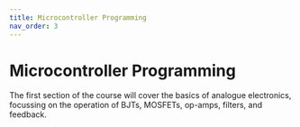 ```yaml
---
title: Microcontroller Programming
nav_order: 3
---
```


# Microcontroller Programming

The first section of the course will cover the basics of analogue electronics, focussing on the operation of BJTs, MOSFETs, op-amps, filters, and feedback.